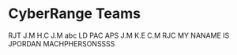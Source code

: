 # CyberRange Teams

RJT
J.M
H.C J.M
abc
LD
PAC
APS
J.M
K.E
C.M
RJC
MY NANAME IS JPORDAN MACHPHERSONSSSS
